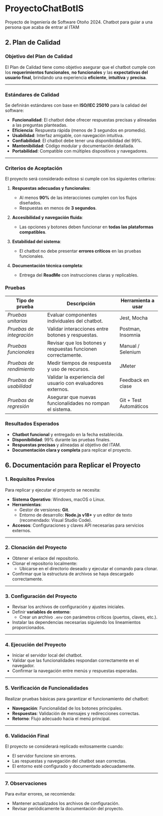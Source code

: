 # ProyectoChatBotIS
Proyecto de Ingeniería de Software Otoño 2024. Chatbot para guiar a una persona que acaba de entrar al ITAM


## 2. Plan de Calidad

### **Objetivo del Plan de Calidad**  
El Plan de Calidad tiene como objetivo asegurar que el chatbot cumple con los **requerimientos funcionales**, **no funcionales** y las **expectativas del usuario final**, brindando una experiencia **eficiente**, **intuitiva** y **precisa**.

---

### **Estándares de Calidad**  
Se definirán estándares con base en **ISO/IEC 25010** para la calidad del software:

- **Funcionalidad**: El chatbot debe ofrecer respuestas precisas y alineadas a las preguntas planteadas.  
- **Eficiencia**: Respuesta rápida (menos de 3 segundos en promedio).  
- **Usabilidad**: Interfaz amigable, con navegación intuitiva.  
- **Confiabilidad**: El chatbot debe tener una disponibilidad del 99%.  
- **Mantenibilidad**: Código modular y documentación detallada.  
- **Portabilidad**: Compatible con múltiples dispositivos y navegadores.  

---

### **Criterios de Aceptación**  
El proyecto será considerado exitoso si cumple con los siguientes criterios:

1. **Respuestas adecuadas y funcionales**:  
   - Al menos **90%** de las interacciones cumplen con los flujos diseñados.  
   - Respuestas en menos de **3 segundos**.

2. **Accesibilidad y navegación fluida**:  
   - Las opciones y botones deben funcionar en **todas las plataformas compatibles**.  

3. **Estabilidad del sistema**:  
   - El chatbot no debe presentar **errores críticos** en las pruebas funcionales.  

4. **Documentación técnica completa**:  
   - Entrega del **ReadMe** con instrucciones claras y replicables.  





### Pruebas

| **Tipo de prueba**           | **Descripción**                                              | **Herramienta a usar**       |
|------------------------------|-------------------------------------------------------------|-----------------------------|
| *Pruebas unitarias*          | Evaluar componentes individuales del chatbot.               | Jest, Mocha                 |
| *Pruebas de integración*     | Validar interacciones entre botones y respuestas.           | Postman, Insomnia           |
| *Pruebas funcionales*        | Revisar que los botones y respuestas funcionen correctamente.| Manual / Selenium           |
| *Pruebas de rendimiento*     | Medir tiempos de respuesta y uso de recursos.               | JMeter                      |
| *Pruebas de usabilidad*      | Validar la experiencia del usuario con evaluadores externos.| Feedback en clase           |
| *Pruebas de regresión*       | Asegurar que nuevas funcionalidades no rompan el sistema.   | Git + Test Automáticos      |



### Resultados Esperados

- **Chatbot funcional** y entregado en la fecha establecida.  
- **Disponibilidad**: 99% durante las pruebas finales.  
- **Respuestas precisas** y alineadas al objetivo del ITAM.  
- **Documentación clara y completa** para replicar el proyecto.  



## 6. Documentación para Replicar el Proyecto

### **1. Requisitos Previos**  
Para replicar y ejecutar el proyecto se necesita:  
- **Sistema Operativo**: Windows, macOS o Linux.  
- **Herramientas**:  
   - Gestor de versiones: **Git**.  
   - Entorno de desarrollo: **Node.js v18+** y un editor de texto (recomendado: Visual Studio Code).  
- **Accesos**: Configuraciones y claves API necesarias para servicios externos.  

---

### **2. Clonación del Proyecto**  
- Obtener el enlace del repositorio.  
- Clonar el repositorio localmente:  
   - Ubicarse en el directorio deseado y ejecutar el comando para clonar.  
- Confirmar que la estructura de archivos se haya descargado correctamente.  

---

### **3. Configuración del Proyecto**  
- Revisar los archivos de configuración y ajustes iniciales.  
- Definir **variables de entorno**:  
   - Crear un archivo `.env` con parámetros críticos (puertos, claves, etc.).  
- Instalar las dependencias necesarias siguiendo los lineamientos proporcionados.  

---

### **4. Ejecución del Proyecto**  
- Iniciar el servidor local del chatbot.  
- Validar que las funcionalidades respondan correctamente en el navegador.  
- Confirmar la navegación entre menús y respuestas esperadas.  

---

### **5. Verificación de Funcionalidades**  
Realizar pruebas básicas para garantizar el funcionamiento del chatbot:  
- **Navegación**: Funcionalidad de los botones principales.  
- **Respuestas**: Validación de mensajes y redirecciones correctas.  
- **Retorno**: Flujo adecuado hacia el menú principal.  

---

### **6. Validación Final**  
El proyecto se considerará replicado exitosamente cuando:  
- El servidor funcione sin errores.  
- Las respuestas y navegación del chatbot sean correctas.  
- El entorno esté configurado y documentado adecuadamente.  

---

### **7. Observaciones**  
Para evitar errores, se recomienda:  
- Mantener actualizados los archivos de configuración.  
- Revisar periódicamente la documentación del proyecto.  




